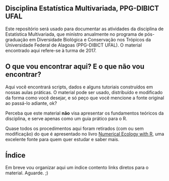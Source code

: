 ## Disciplina Estatística Multivariada, PPG-DIBICT UFAL

Este repositório será usado para documentar as atividades da disciplina de Estatística Multivariada, que ministro anualmente no programa de pós-graduação em Diversidade Biológica e Conservação nos Trópicos da Universidade Federal de Alagoas (PPG-DIBICT UFAL). O material encontrado aqui refere-se à turma de 2017.

## O que vou encontrar aqui? E o que não vou encontrar?

Aqui você encontrará scripts, dados e alguns tutoriais construídos em nossas aulas práticas. O material pode ser usado, distribuído e modificado da forma como você desejar, e só peço que você mencione a fonte original ao passá-lo adiante, ok?

Perceba que este material **não** visa apresentar os fundamentos teóricos da disciplina, e serve apenas como um guia prático para o R.

Quase todos os procedimentos aqui foram retirados (com ou sem modificação) do que é apresentado no livro [Numerical Ecology with R](http://adn.biol.umontreal.ca/~numericalecology/numecolR/), uma excelente fonte para quem quer estudar e saber mais.

## Índice

Em breve vou organizar aqui um índice contento links diretos para o material. Aguarde. ;)

